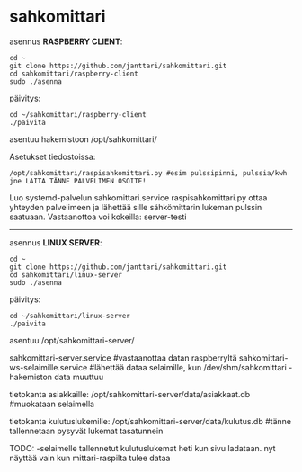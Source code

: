 # sahkomittari
asennus **RASPBERRY CLIENT**:

    cd ~
    git clone https://github.com/janttari/sahkomittari.git
    cd sahkomittari/raspberry-client
    sudo ./asenna

päivitys:

    cd ~/sahkomittari/raspberry-client
    ./paivita

asentuu hakemistoon /opt/sahkomittari/

Asetukset tiedostoissa:
```
/opt/sahkomittari/raspisahkomittari.py #esim pulssipinni, pulssia/kwh jne LAITA TÄNNE PALVELIMEN OSOITE!
```

Luo systemd-palvelun sahkomittari.service
raspisahkomittari.py ottaa yhteyden palvelimeen ja lähettää sille sähkömittarin lukeman pulssin saatuaan. 
Vastaanottoa voi kokeilla: server-testi

-------
asennus **LINUX SERVER**:

    cd ~
    git clone https://github.com/janttari/sahkomittari.git
    cd sahkomittari/linux-server
    sudo ./asenna 

päivitys: 

    cd ~/sahkomittari/linux-server 
    ./paivita 


asentuu /opt/sahkomittari-server/ 

sahkomittari-server.service #vastaanottaa datan raspberryltä
sahkomittari-ws-selaimille.service #lähettää dataa selaimille, kun /dev/shm/sahkomittari -hakemiston data muuttuu


tietokanta asiakkaille:
/opt/sahkomittari-server/data/asiakkaat.db #muokataan selaimella

tietokanta kulutuslukemille:
/opt/sahkomittari-server/data/kulutus.db #tänne tallennetaan pysyvät lukemat tasatunnein


TODO:
-selaimelle tallennetut kulutuslukemat heti kun sivu ladataan. nyt näyttää vain kun mittari-raspilta tulee dataa
